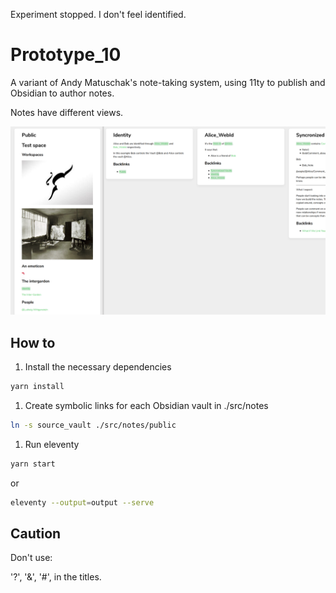
Experiment stopped. I don't feel identified.

# Prototype_10

A variant of Andy Matuschak's note-taking system, using 11ty to publish and Obsidian to author notes. 

Notes have different views.

![View](view.png)

## How to

1. Install the necessary dependencies

```sh
yarn install
```

1. Create symbolic links for each Obsidian vault in ./src/notes

```sh
ln -s source_vault ./src/notes/public
```

1. Run eleventy

```sh
yarn start
```

or

```sh
eleventy --output=output --serve
```

## Caution

Don't use:

'?', '&', '#', in the titles. 